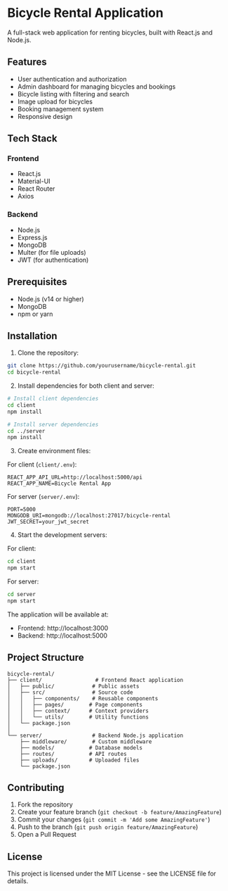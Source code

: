 # Bicycle Rental Application

A full-stack web application for renting bicycles, built with React.js and Node.js.

## Features

- User authentication and authorization
- Admin dashboard for managing bicycles and bookings
- Bicycle listing with filtering and search
- Image upload for bicycles
- Booking management system
- Responsive design

## Tech Stack

### Frontend
- React.js
- Material-UI
- React Router
- Axios

### Backend
- Node.js
- Express.js
- MongoDB
- Multer (for file uploads)
- JWT (for authentication)

## Prerequisites

- Node.js (v14 or higher)
- MongoDB
- npm or yarn

## Installation

1. Clone the repository:
```bash
git clone https://github.com/yourusername/bicycle-rental.git
cd bicycle-rental
```

2. Install dependencies for both client and server:
```bash
# Install client dependencies
cd client
npm install

# Install server dependencies
cd ../server
npm install
```

3. Create environment files:

For client (`client/.env`):
```
REACT_APP_API_URL=http://localhost:5000/api
REACT_APP_NAME=Bicycle Rental App
```

For server (`server/.env`):
```
PORT=5000
MONGODB_URI=mongodb://localhost:27017/bicycle-rental
JWT_SECRET=your_jwt_secret
```

4. Start the development servers:

For client:
```bash
cd client
npm start
```

For server:
```bash
cd server
npm start
```

The application will be available at:
- Frontend: http://localhost:3000
- Backend: http://localhost:5000

## Project Structure

```
bicycle-rental/
├── client/                 # Frontend React application
│   ├── public/            # Public assets
│   ├── src/               # Source code
│   │   ├── components/    # Reusable components
│   │   ├── pages/        # Page components
│   │   ├── context/      # Context providers
│   │   └── utils/        # Utility functions
│   └── package.json
│
└── server/                # Backend Node.js application
    ├── middleware/        # Custom middleware
    ├── models/           # Database models
    ├── routes/           # API routes
    ├── uploads/          # Uploaded files
    └── package.json
```

## Contributing

1. Fork the repository
2. Create your feature branch (`git checkout -b feature/AmazingFeature`)
3. Commit your changes (`git commit -m 'Add some AmazingFeature'`)
4. Push to the branch (`git push origin feature/AmazingFeature`)
5. Open a Pull Request

## License

This project is licensed under the MIT License - see the LICENSE file for details. 